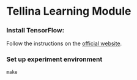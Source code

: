 # Tellina Learning Module

### Install TensorFlow: 

Follow the instructions on the [official website](https://www.tensorflow.org/versions/r0.9/get_started/os_setup.html).

### Set up experiment environment
```
make
```
